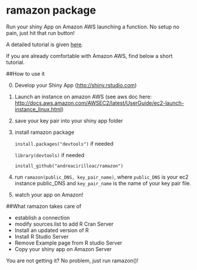 # ramazon package
Run your shiny App on Amazon AWS launching a function.
No setup no pain, just hit that run button!

A detailed tutorial is given [here](https://andreacirilloblog.wordpress.com/2015/08/18/deploy-your-shiny-app-on-aws-with-a-function/).

If you are already comfortable with Amazon AWS, find below a short tutorial.

##How to use it

0. Develop your Shiny App (http://shiny.rstudio.com)
1. Launch an instance on amazon AWS (see aws doc here: http://docs.aws.amazon.com/AWSEC2/latest/UserGuide/ec2-launch-instance_linux.html)
2. save your key pair into your shiny app folder
3. install ramazon package

   `install.packages("devtools")` if needed
   
   `library(devtools)` if needed
   
   `install_github("andreacirilloac/ramazon")`
   
4. run `ramazon(public_DNS, key_pair_name)`, where `public_DNS` is your ec2 instance public\_DNS and `key_pair_name` is the name of your key pair file.
5. watch your app on Amazon!

##What ramazon takes care of

* establish a connection
* modify sources.list to add R Cran Server
* Install an updated version of R
* Install R Studio Server
* Remove Example page from R studio Server
* Copy your shiny app on Amazon Server

You are not getting it?
No problem, just run ramazon()!
